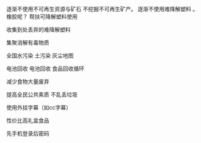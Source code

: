 逐渐不使用不可再生资源与矿石 不挖掘不可再生矿产。 
逐渐不使用难降解塑料 。橡胶呢？  帮扶可降解塑料使用 

收集到处丢弃的难降解塑料  

集聚消解有毒物质 

全国水污染 土污染 灰尘地图 

电池回收 电池回收 食品回收循环 

减少食物大量废弃 

提高全民公共素质 不乱丢垃圾 

使用外挂字幕（如cc字幕）

性价比高礼盒食品 

先手机登录后密码 
